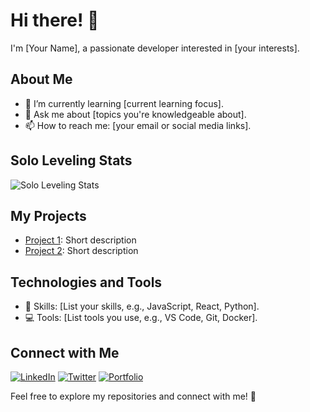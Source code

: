 # Hi there! 👋

I'm [Your Name], a passionate developer interested in [your interests].

## About Me

- 🌱 I’m currently learning [current learning focus].
- 💬 Ask me about [topics you're knowledgeable about].
- 📫 How to reach me: [your email or social media links].

## Solo Leveling Stats

![Solo Leveling Stats](https://github-readme-stats.vercel.app/api?username=yourusername&show_icons=true&theme=radical)

## My Projects

- [Project 1](link-to-project1): Short description
- [Project 2](link-to-project2): Short description

## Technologies and Tools

- 🚀 Skills: [List your skills, e.g., JavaScript, React, Python].
- 💻 Tools: [List tools you use, e.g., VS Code, Git, Docker].

## Connect with Me

[![LinkedIn](https://img.shields.io/badge/LinkedIn-Connect-blue)](https://www.linkedin.com/in/yourlinkedinprofile/)
[![Twitter](https://img.shields.io/badge/Twitter-Follow-blue)](https://twitter.com/yourtwitterhandle)
[![Portfolio](https://img.shields.io/badge/Portfolio-Visit-brightgreen)](https://yourportfolio.com)

Feel free to explore my repositories and connect with me! 🚀
